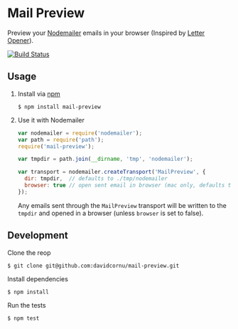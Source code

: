 # Mail Preview

Preview your [Nodemailer](https://github.com/andris9/Nodemailer) emails in your
browser (Inspired by [Letter Opener](https://github.com/ryanb/letter_opener)).

[![Build Status](https://api.travis-ci.org/davidcornu/mail-preview.png)](https://travis-ci.org/davidcornu/mail-preview)

## Usage

1. Install via [npm](https://npmjs.org)

    ```
    $ npm install mail-preview
    ```

2. Use it with Nodemailer

    ```javascript
    var nodemailer = require('nodemailer');
    var path = require('path');
    require('mail-preview');

    var tmpdir = path.join(__dirname, 'tmp', 'nodemailer');

    var transport = nodemailer.createTransport('MailPreview', {
      dir: tmpdir,  // defaults to ./tmp/nodemailer
      browser: true // open sent email in browser (mac only, defaults to true)
    });
    ```

    Any emails sent through the `MailPreview` transport will be written to the
    `tmpdir` and opened in a browser (unless `browser` is set to false).

## Development

Clone the reop

```
$ git clone git@github.com:davidcornu/mail-preview.git
```

Install dependencies

```
$ npm install
```

Run the tests

```
$ npm test
```